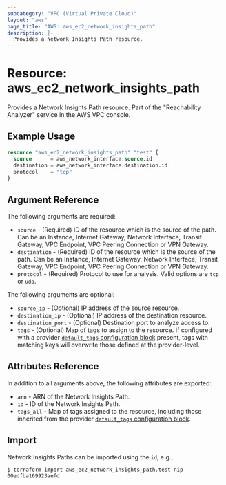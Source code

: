```yaml
---
subcategory: "VPC (Virtual Private Cloud)"
layout: "aws"
page_title: "AWS: aws_ec2_network_insights_path"
description: |-
  Provides a Network Insights Path resource.
---
```


# Resource: aws_ec2_network_insights_path

Provides a Network Insights Path resource. Part of the "Reachability Analyzer" service in the AWS VPC console.

## Example Usage

```terraform
resource "aws_ec2_network_insights_path" "test" {
  source      = aws_network_interface.source.id
  destination = aws_network_interface.destination.id
  protocol    = "tcp"
}
```

## Argument Reference

The following arguments are required:

* `source` - (Required) ID of the resource which is the source of the path. Can be an Instance, Internet Gateway, Network Interface, Transit Gateway, VPC Endpoint, VPC Peering Connection or VPN Gateway.
* `destination` - (Required) ID of the resource which is the source of the path. Can be an Instance, Internet Gateway, Network Interface, Transit Gateway, VPC Endpoint, VPC Peering Connection or VPN Gateway.
* `protocol` - (Required) Protocol to use for analysis. Valid options are `tcp` or `udp`.

The following arguments are optional:

* `source_ip` - (Optional) IP address of the source resource.
* `destination_ip` - (Optional) IP address of the destination resource.
* `destination_port` - (Optional) Destination port to analyze access to.
* `tags` - (Optional) Map of tags to assign to the resource. If configured with a provider [`default_tags` configuration block](https://registry.terraform.io/providers/hashicorp/aws/latest/docs#default_tags-configuration-block) present, tags with matching keys will overwrite those defined at the provider-level.

## Attributes Reference

In addition to all arguments above, the following attributes are exported:

* `arn` - ARN of the Network Insights Path.
* `id` - ID of the Network Insights Path.
* `tags_all` - Map of tags assigned to the resource, including those inherited from the provider [`default_tags` configuration block](https://registry.terraform.io/providers/hashicorp/aws/latest/docs#default_tags-configuration-block).

## Import

Network Insights Paths can be imported using the `id`, e.g.,

```
$ terraform import aws_ec2_network_insights_path.test nip-00edfba169923aefd
```

<!-- cache-key: cdktf-0.17.0-pre.15 input-c926a6193628df8930deeb3e316583f9163e2d4f39989879768b5c0502ec2bc5 -->